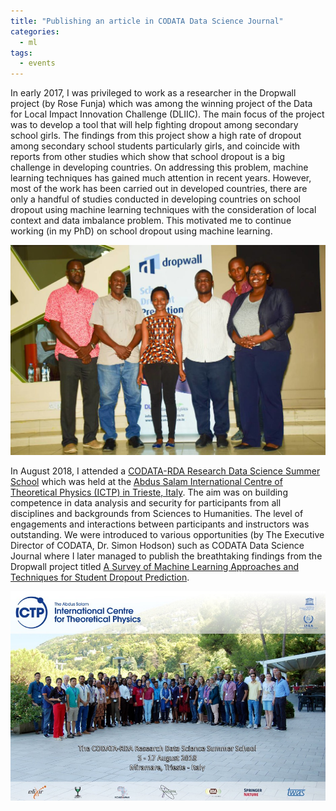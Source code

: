 ```yaml
---
title: "Publishing an article in CODATA Data Science Journal"
categories:
  - ml
tags:
  - events
---
```

In early 2017, I  was privileged to work as a researcher in the Dropwall project (by Rose Funja) which was among the winning project of the Data for Local Impact Innovation Challenge (DLIIC). The main focus of the project was to develop a tool that will help fighting dropout among secondary school girls. The findings from this project show a high rate of dropout among secondary school students particularly girls, and coincide with reports from other studies which show that school dropout is a big challenge in developing countries. On addressing this problem, machine learning techniques has gained much attention in recent years. However, most of the work has been carried out in developed countries, there are only a handful of studies conducted in developing countries on school dropout using machine learning techniques with the consideration of local context and data imbalance problem. This motivated me to continue working (in my PhD) on school dropout using machine learning. 

<img src="/assets/images/dropwall.jpg" class="align-center" alt=""> 

In August 2018, I attended a [CODATA-RDA Research Data Science Summer School](http://www.codata.org/working-groups/research-data-science-summer-schools/2018-research-data-science-applied-workshops) which was held at the [Abdus Salam International Centre of Theoretical Physics (ICTP) in Trieste, Italy](http://indico.ictp.it/event/8329/). The aim was on building competence in data analysis and security for participants from all disciplines and backgrounds from Sciences to Humanities. The level of engagements and interactions between participants and instructors was outstanding. We were introduced to various opportunities (by The Executive Director of CODATA, Dr. Simon Hodson) such as CODATA Data Science Journal where I later managed to publish the breathtaking findings from the Dropwall project titled [A Survey of Machine Learning Approaches and Techniques for Student Dropout Prediction](https://datascience.codata.org/articles/10.5334/dsj-2019-014/).

<img src="/assets/images/ICTP.JPG" class="align-center" alt=""> 
